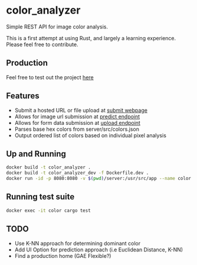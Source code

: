 # color_analyzer
Simple REST API for image color analysis.

This is a first attempt at using Rust, and largely a learning experience. Please feel free to contribute.

## Production
Feel free to test out the project [here](#TODO)

## Features
- Submit a hosted URL or file upload at [submit webpage](/submit)
- Allows for image url submission at [predict endpoint](/predict)
- Allows for form data submission at [upload endpoint](/upload)
- Parses base hex colors from server/src/colors.json
- Output ordered list of colors based on individual pixel analysis

## Up and Running
```bash
docker build -t color_analyzer .
docker build -t color_analyzer_dev -f Dockerfile.dev .
docker run -id -p 8080:8080 -v $(pwd)/server:/usr/src/app --name color color_analyzer_dev
```

## Running test suite
```bash
docker exec -it color cargo test
```

## TODO
- Use K-NN approach for determining dominant color
- Add UI Option for prediction approach (i.e Euclidean Distance, K-NN)
- Find a production home (GAE Flexible?)
